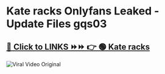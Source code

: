 
 # Kate racks Onlyfans Leaked - Update Files gqs03

## <h2><a href="https://clipsfans.com/Kate_racks&ref=git">🔗 Click to LINKS ⏩⏩ 👉 🟢 Kate racks </a></h2>

<a href="https://clipsfans.com/Kate_racks&ref=git" rel="nofollow" data-target="animated-image.originalLink"><img src="https://i.ibb.co.com/xMMVF88/686577567.gif" alt="Viral Video Original" style="max-width: 100%; display: inline-block;" data-target="animated-image.originalImage"></a>

